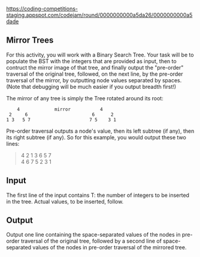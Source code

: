 https://coding-competitions-staging.appspot.com/codejam/round/0000000000a5da26/0000000000a5dade <br>

<h2> Mirror Trees </h2>
For this activity, you will work with a Binary Search Tree. Your task will be to populate the BST with the integers that are provided as input, then to contruct the mirror image of that tree, and finally output the "pre-order" traversal of the original tree, followed, on the next line, by the pre-order traversal of the mirror, by outputting node values separated by spaces. (Note that debugging will be much easier if you output breadth first!)

The mirror of any tree is simply the Tree rotated around its root:

        4             mirror           4
     2     6                        6      2
    1 3   5 7                      7 5    3 1
  
Pre-order traversal outputs a node's value, then its left subtree (if any), then its right subtree (if any).
So for this example, you would output these two lines:
  >  4 2 1 3 6 5 7 <br>
   > 4 6 7 5 2 3 1 <br>
  
<h2> Input </h2>
The first line of the input contains T: the number of integers to be inserted in the tree. Actual values, to be inserted, follow.

<h2> Output </h2>
Output one line containing the space-separated values of the nodes in pre-order traversal of the original tree, followed by a second line of space-separated values of the nodes in pre-order traversal of the mirrored tree.
